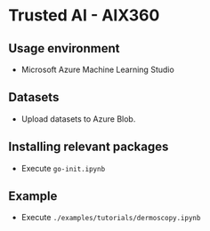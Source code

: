 # Trusted AI - AIX360

## Usage environment
* Microsoft Azure Machine Learning Studio

## Datasets
* Upload datasets to Azure Blob.

## Installing relevant packages
* Execute `go-init.ipynb`

## Example
* Execute `./examples/tutorials/dermoscopy.ipynb`